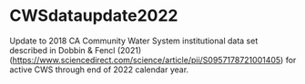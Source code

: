 # CWSdataupdate2022
Update to 2018 CA Community Water System institutional data set described in Dobbin &amp; Fencl (2021) (https://www.sciencedirect.com/science/article/pii/S0957178721001405) for active CWS through end of 2022 calendar year. 
